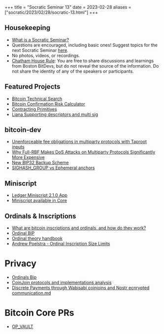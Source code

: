 +++
title = "Socratic Seminar 13"
date = 2023-02-28
aliases = ["socratic/2023/02/28/socratic-13.html"]
+++

## Housekeeping

- [What is a Socratic Seminar?](https://bitdevs.org/about#socratic-seminars)
- Questions are encouraged, including basic ones! Suggest topics for the next Socratic Seminar [here](https://github.com/0xBEEFCAF3/bostonbitdevs/issues/new).
- No photos, videos, or recordings.
- [Chatham House Rule](https://www.chathamhouse.org/about-us/chatham-house-rule): You are free to share discussions and learnings from Boston BitDevs, but do not reveal the source of the information. Do not share the identity of any of the speakers or participants.

## Featured Projects

- [Bitcoin Technical Search](https://bitcoinsearch.xyz/)
- [Bitcoin Confirmation Risk Calculator](https://blog.lopp.net/how-many-bitcoin-confirmations-is-enough/)
- [Contracting Primitives](https://github.com/ariard/bitcoin-contracting-primitives-wg/tree/main/primitives)
- [Liana Supporting descriptors and multi sig](https://github.com/wizardsardine/liana/releases/tag/0.2)

## bitcoin-dev

- [Unenforceable fee obligations in multiparty protocols with Taproot inputs](https://lists.linuxfoundation.org/pipermail/bitcoin-dev/2023-February/021444.html)
- [Why Full-RBF Makes DoS Attacks on Multiparty Protocols Significantly More Expensive](https://lists.linuxfoundation.org/pipermail/bitcoin-dev/2023-January/021322.html)
- [New BIP32 Backup Scheme](https://lists.linuxfoundation.org/pipermail/bitcoin-dev/2023-February/021469.html)
- [SIGHASH_GROUP vs Ephemeral anchors](https://lists.linuxfoundation.org/pipermail/bitcoin-dev/2023-January/021334.html)

## Miniscript

- [Ledger Miniscript 2.1.0 App](https://blog.ledger.com/miniscript-is-coming/)
- [Miniscript available in Core](https://github.com/bitcoin/bitcoin/pull/24149)

## Ordinals & Inscriptions

- [What are bitcoin inscriptions and ordinals, and how do they work?](https://unchained.com/blog/bitcoin-inscriptions-ordinals/)
- [Ordinal BIP](https://github.com/casey/ord/blob/master/bip.mediawiki)
- [Ordinal theory handbook](https://docs.ordinals.com/overview.html)
- [Andrew Poelstra - Ordinal Inscription Size Limits](https://lists.linuxfoundation.org/pipermail/bitcoin-dev/2023-January/021372.html)

# Privacy

- [Ordinals Bip](https://github.com/casey/ord/blob/master/bip.mediawiki)
- [CoinJoin protocols and implementations analysis](https://is.muni.cz/th/kbvx1/Master_Thesis.pdf)
- [Discrete Payments through Wabisabi coinjoins and Nostr ecnrypted communication.md](https://gist.github.com/nopara73/bb17e89d7dc9af536ca41f50f705d329)

# Bitcoin Core PRs

- [OP_VAULT](https://github.com/bitcoin/bitcoin/pull/26857)
